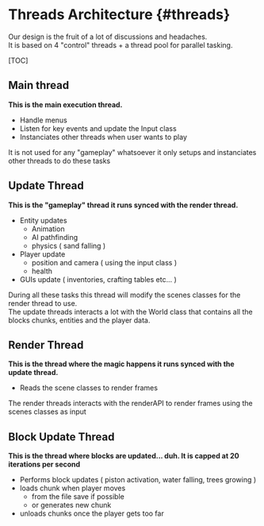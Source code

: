 # Threads Architecture {#threads}

Our design is the fruit of a lot of discussions and headaches. \
It is based on 4 "control" threads + a thread pool for parallel tasking.

[TOC]



## Main thread

**This is the main execution thread.**
- Handle menus
- Listen for key events and update the Input class
- Instanciates other threads when user wants to play

It is not used for any "gameplay" whatsoever it only setups and instanciates other threads to do these tasks

## Update Thread

**This is the "gameplay" thread it runs synced with the render thread.**
- Entity updates
	- Animation
	- AI pathfinding
	- physics ( sand falling )
- Player update
	- position and camera ( using the input class )
	- health
- GUIs update ( inventories, crafting tables etc... )

During all these tasks this thread will modify the scenes classes for the render thread to use. \
The update threads interacts a lot with the World class that contains all the blocks chunks, entities and the player data.

## Render Thread

**This is the thread where the magic happens it runs synced with the update thread.**
- Reads the scene classes to render frames

The render threads interacts with the renderAPI to render frames using the scenes classes as input

## Block Update Thread

**This is the thread where blocks are updated... duh. It is capped at 20 iterations per second**
- Performs block updates ( piston activation, water falling, trees growing )
- loads chunk when player moves
	- from the file save if possible
	- or generates new chunk
- unloads chunks once the player gets too far

